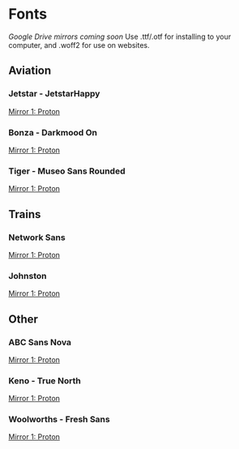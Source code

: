# Fonts
*Google Drive mirrors coming soon*
Use .ttf/.otf for installing to your computer, and .woff2 for use on websites.

## Aviation
### Jetstar - JetstarHappy
[Mirror 1: Proton](https://drive.proton.me/urls/X0Q7C1R1HM#5QNfCp48dcXN)
### Bonza - Darkmood On
[Mirror 1: Proton](https://drive.proton.me/urls/87BJ81DKE0#Hs7bo9kb9mlJ)
### Tiger - Museo Sans Rounded
[Mirror 1: Proton](https://drive.proton.me/urls/XWEMD6ATK0#pgJWl1X3UJ7u)

## Trains
### Network Sans
[Mirror 1: Proton](https://drive.proton.me/urls/387VS0TARG#OvRpJJrD4O5J)
### Johnston
[Mirror 1: Proton](https://drive.proton.me/urls/DQB25TTR9R#J8X7DT2xpF1B)

## Other
### ABC Sans Nova
[Mirror 1: Proton](https://drive.proton.me/urls/ZF9GR8AKYW#KuB48oqGRT3e)
### Keno - True North
[Mirror 1: Proton](https://drive.proton.me/urls/1A9H6P4RQR#6evqlRp4HHpb)
### Woolworths - Fresh Sans
[Mirror 1: Proton](https://drive.proton.me/urls/8PPAF0ZAVC#4sLb4CpuqD96)